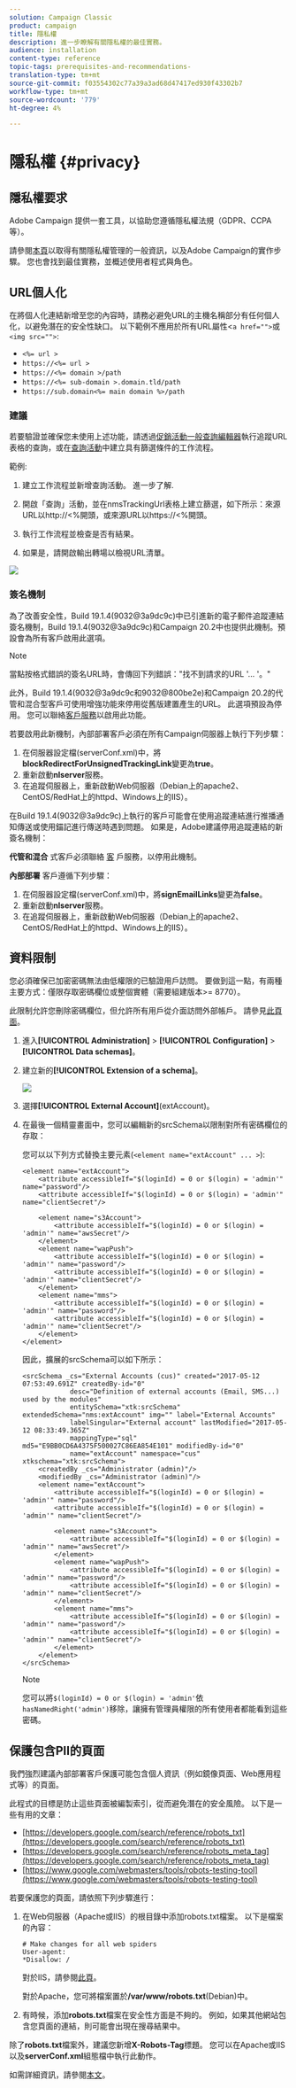 ```yaml
---
solution: Campaign Classic
product: campaign
title: 隱私權
description: 進一步瞭解有關隱私權的最佳實務。
audience: installation
content-type: reference
topic-tags: prerequisites-and-recommendations-
translation-type: tm+mt
source-git-commit: f03554302c77a39a3ad68d47417ed930f43302b7
workflow-type: tm+mt
source-wordcount: '779'
ht-degree: 4%

---
```



# 隱私權 {#privacy}

## 隱私權要求

Adobe Campaign 提供一套工具，以協助您遵循隱私權法規（GDPR、CCPA 等）。

請參閱[本頁](../../platform/using/privacy-management.md)以取得有關隱私權管理的一般資訊，以及Adobe Campaign的實作步驟。 您也會找到最佳實務，並概述使用者程式與角色。

## URL個人化

在將個人化連結新增至您的內容時，請務必避免URL的主機名稱部分有任何個人化，以避免潛在的安全性缺口。 以下範例不應用於所有URL屬性&lt;`a href="">`或`<img src="">`:

* `<%= url >`
* `https://<%= url >`
* `https://<%= domain >/path`
* `https://<%= sub-domain >.domain.tld/path`
* `https://sub.domain<%= main domain %>/path`

### 建議

若要驗證並確保您未使用上述功能，請透過[促銷活動一般查詢編輯器](../../platform/using/steps-to-create-a-query.md)執行追蹤URL表格的查詢，或在[查詢活動](../../workflow/using/query.md)中建立具有篩選條件的工作流程。

範例:

1. 建立工作流程並新增查詢活動。 進一步了解.

1. 開啟「查詢」活動，並在nmsTrackingUrl表格上建立篩選，如下所示：來源URL以http://&lt;%開頭，或來源URL以https://&lt;%開頭。

1. 執行工作流程並檢查是否有結果。

1. 如果是，請開啟輸出轉場以檢視URL清單。

<img src="assets/privacy-query-dynamic-url.png">

### 簽名機制

為了改善安全性，Build 19.1.4(9032@3a9dc9c)中已引進新的電子郵件追蹤連結簽名機制，Build 19.1.4(9032@3a9dc9c)和Campaign 20.2中也提供此機制。預設會為所有客戶啟用此選項。

>[!NOTE]
>
>當點按格式錯誤的簽名URL時，會傳回下列錯誤：&quot;找不到請求的URL &#39;... &#39;。&quot;

此外，Build 19.1.4(9032@3a9dc9c和9032@800be2e)和Campaign 20.2的代管和混合型客戶可使用增強功能來停用從舊版建置產生的URL。 此選項預設為停用。 您可以聯絡[客戶服務](https://helpx.adobe.com/enterprise/admin-guide.html/enterprise/using/support-for-experience-cloud.ug.html)以啟用此功能。

若要啟用此新機制，內部部署客戶必須在所有Campaign伺服器上執行下列步驟：

1. 在伺服器設定檔(serverConf.xml)中，將&#x200B;**blockRedirectForUnsignedTrackingLink**&#x200B;變更為&#x200B;**true**。
1. 重新啟動&#x200B;**nlserver**&#x200B;服務。
1. 在追蹤伺服器上，重新啟動Web伺服器（Debian上的apache2、CentOS/RedHat上的httpd、Windows上的IIS）。

在Build 19.1.4(9032@3a9dc9c)上執行的客戶可能會在使用追蹤連結進行推播通知傳送或使用錨記進行傳送時遇到問題。 如果是，Adobe建議停用追蹤連結的新簽名機制：

**代管和混合** 式客戶必須聯絡 [客](https://helpx.adobe.com/tw/enterprise/using/support-for-experience-cloud.html) 戶服務，以停用此機制。

**內部部署** 客戶遵循下列步驟：

1. 在伺服器設定檔(serverConf.xml)中，將&#x200B;**signEmailLinks**&#x200B;變更為&#x200B;**false**。
1. 重新啟動&#x200B;**nlserver**&#x200B;服務。
1. 在追蹤伺服器上，重新啟動Web伺服器（Debian上的apache2、CentOS/RedHat上的httpd、Windows上的IIS）。

## 資料限制

您必須確保已加密密碼無法由低權限的已驗證用戶訪問。 要做到這一點，有兩種主要方式：僅限存取密碼欄位或整個實體（需要組建版本>= 8770）。

此限制允許您刪除密碼欄位，但允許所有用戶從介面訪問外部帳戶。 請參見[此頁面](../../configuration/using/restricting-pii-view.md)。

1. 進入&#x200B;**[!UICONTROL Administration]** > **[!UICONTROL Configuration]** > **[!UICONTROL Data schemas]**。

1. 建立新的&#x200B;**[!UICONTROL Extension of a schema]**。

   ![](assets/privacy-data-restriction.png)

1. 選擇&#x200B;**[!UICONTROL External Account]**(extAccount)。

1. 在最後一個精靈畫面中，您可以編輯新的srcSchema以限制對所有密碼欄位的存取：

   您可以以下列方式替換主要元素(`<element name="extAccount" ... >`):

   ```
   <element name="extAccount">
       <attribute accessibleIf="$(loginId) = 0 or $(login) = 'admin'" name="password"/>
       <attribute accessibleIf="$(loginId) = 0 or $(login) = 'admin'" name="clientSecret"/>
   
       <element name="s3Account">
           <attribute accessibleIf="$(loginId) = 0 or $(login) = 'admin'" name="awsSecret"/>
       </element>
       <element name="wapPush">
           <attribute accessibleIf="$(loginId) = 0 or $(login) = 'admin'" name="password"/>
           <attribute accessibleIf="$(loginId) = 0 or $(login) = 'admin'" name="clientSecret"/>
       </element>
       <element name="mms">
           <attribute accessibleIf="$(loginId) = 0 or $(login) = 'admin'" name="password"/>
           <attribute accessibleIf="$(loginId) = 0 or $(login) = 'admin'" name="clientSecret"/>
       </element>
   </element>
   ```

   因此，擴展的srcSchema可以如下所示：

   ```
   <srcSchema _cs="External Accounts (cus)" created="2017-05-12 07:53:49.691Z" createdBy-id="0"
               desc="Definition of external accounts (Email, SMS...) used by the modules"
               entitySchema="xtk:srcSchema" extendedSchema="nms:extAccount" img="" label="External Accounts"
               labelSingular="External account" lastModified="2017-05-12 08:33:49.365Z"
               mappingType="sql" md5="E9BB0CD6A4375F500027C86EA854E101" modifiedBy-id="0"
               name="extAccount" namespace="cus" xtkschema="xtk:srcSchema">
       <createdBy _cs="Administrator (admin)"/>
       <modifiedBy _cs="Administrator (admin)"/>
       <element name="extAccount">
           <attribute accessibleIf="$(loginId) = 0 or $(login) = 'admin'" name="password"/>
           <attribute accessibleIf="$(loginId) = 0 or $(login) = 'admin'" name="clientSecret"/>
   
           <element name="s3Account">
               <attribute accessibleIf="$(loginId) = 0 or $(login) = 'admin'" name="awsSecret"/>
           </element>
           <element name="wapPush">
               <attribute accessibleIf="$(loginId) = 0 or $(login) = 'admin'" name="password"/>
               <attribute accessibleIf="$(loginId) = 0 or $(login) = 'admin'" name="clientSecret"/>
           </element>
           <element name="mms">
               <attribute accessibleIf="$(loginId) = 0 or $(login) = 'admin'" name="password"/>
               <attribute accessibleIf="$(loginId) = 0 or $(login) = 'admin'" name="clientSecret"/>
           </element>
       </element>
   </srcSchema>    
   ```

   >[!NOTE]
   >
   >您可以將`$(loginId) = 0 or $(login) = 'admin'`依`hasNamedRight('admin')`移除，讓擁有管理員權限的所有使用者都能看到這些密碼。

## 保護包含PII的頁面

我們強烈建議內部部署客戶保護可能包含個人資訊（例如鏡像頁面、Web應用程式等）的頁面。

此程式的目標是防止這些頁面被編製索引，從而避免潛在的安全風險。 以下是一些有用的文章：

* [https://developers.google.com/search/reference/robots_txt](https://developers.google.com/search/reference/robots_txt)
* [https://developers.google.com/search/reference/robots_meta_tag](https://developers.google.com/search/reference/robots_meta_tag)
* [https://www.google.com/webmasters/tools/robots-testing-tool](https://www.google.com/webmasters/tools/robots-testing-tool)

若要保護您的頁面，請依照下列步驟進行：

1. 在Web伺服器（Apache或IIS）的根目錄中添加robots.txt檔案。 以下是檔案的內容：

   ```
   # Make changes for all web spiders
   User-agent:
   *Disallow: /
   ```

   對於IIS，請參閱[此頁](https://docs.microsoft.com/en-us/iis/extensions/iis-search-engine-optimization-toolkit/managing-robotstxt-and-sitemap-files)。

   對於Apache，您可將檔案置於&#x200B;**/var/www/robots.txt**(Debian)中。

1. 有時候，添加&#x200B;**robots.txt**&#x200B;檔案在安全性方面是不夠的。 例如，如果其他網站包含您頁面的連結，則可能會出現在搜尋結果中。

除了&#x200B;**robots.txt**&#x200B;檔案外，建議您新增&#x200B;**X-Robots-Tag**&#x200B;標題。 您可以在Apache或IIS以及&#x200B;**serverConf.xml**&#x200B;組態檔中執行此動作。

如需詳細資訊，請參閱[本文](https://developers.google.com/search/reference/robots_meta_tag)。
